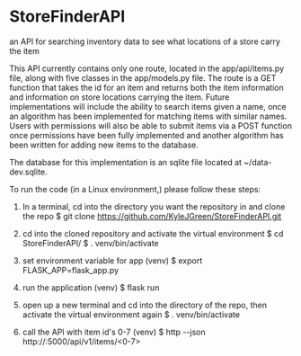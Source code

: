 # StoreFinderAPI
an API for searching inventory data to see what locations of a store carry the item

This API currently contains only one route, located in the app/api/items.py file, along with five classes in the app/models.py file. The route is a GET function that takes the id for an item and returns both the item information and information on store locations carrying the item. Future implementations will include the ability to search items given a name, once an algorithm has been implemented for matching items with similar names. Users with permissions will also be able to submit items via a POST function once permissions have been fully implemented and another algorithm has been written for adding new items to the database.

The database for this implementation is an sqlite file located at ~/data-dev.sqlite.

To run the code (in a Linux environment,) please follow these steps:

1)  In a terminal, cd into the directory you want the repository in and clone the repo
$ git clone https://github.com/KyleJGreen/StoreFinderAPI.git

2) cd into the cloned repository and activate the virtual environment
$ cd StoreFinderAPI/
$ . venv/bin/activate

3) set environment variable for app
(venv) $ export FLASK_APP=flask_app.py

4) run the application
(venv) $ flask run

5) open up a new terminal and cd into the directory of the repo, then activate the virtual environment again
$ . venv/bin/activate

6) call the API with item id's 0-7
(venv) $ http --json http://<your ip address>:5000/api/v1/items/<0-7>
